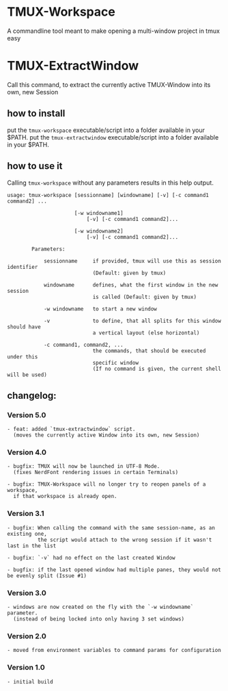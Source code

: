 # TMUX-Workspace
A commandline tool meant to make opening a multi-window project in tmux easy

# TMUX-ExtractWindow
Call this command, to extract the currently active TMUX-Window into its own, new Session

## how to install
put the `tmux-workspace` executable/script into a folder available in your $PATH.
put the `tmux-extractwindow` executable/script into a folder available in your $PATH.

## how to use it
Calling `tmux-workspace` without any parameters results in this help output.
```
usage: tmux-workspace [sessionname] [windowname] [-v] [-c command1 command2] ...

                      [-w windowname1]
                          [-v] [-c command1 command2]...

                      [-w windowname2]
                          [-v] [-c command1 command2]...

        Parameters:

            sessionname     if provided, tmux will use this as session identifier
                            (Default: given by tmux)

            windowname      defines, what the first window in the new session
                            is called (Default: given by tmux)

            -w windowname   to start a new window

            -v              to define, that all splits for this window should have
                            a vertical layout (else horizontal)

            -c command1, command2, ...
                            the commands, that should be executed under this
                            specific window
                            (If no command is given, the current shell will be used)
```

## changelog:

### Version 5.0
    - feat: added `tmux-extractwindow` script.
      (moves the currently active Window into its own, new Session)

### Version 4.0
    - bugfix: TMUX will now be launched in UTF-8 Mode.
      (fixes NerdFont rendering issues in certain Terminals)

    - bugfix: TMUX-Workspace will no longer try to reopen panels of a workspace,
      if that workspace is already open.

### Version 3.1
    - bugfix: When calling the command with the same session-name, as an existing one,
              the script would attach to the wrong session if it wasn't last in the list

    - bugfix: `-v` had no effect on the last created Window

    - bugfix: if the last opened window had multiple panes, they would not be evenly split (Issue #1)

### Version 3.0
    - windows are now created on the fly with the `-w windowname` parameter.
      (instead of being locked into only having 3 set windows)

### Version 2.0
    - moved from environment variables to command params for configuration

### Version 1.0
    - initial build
